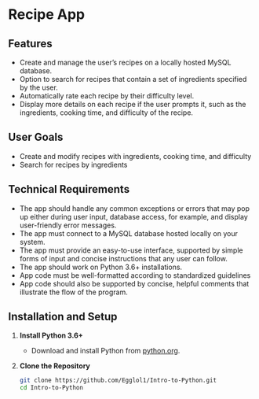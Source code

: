 # Recipe App

## Features

- Create and manage the user’s recipes on a locally hosted MySQL database.
- Option to search for recipes that contain a set of ingredients specified by the user.
- Automatically rate each recipe by their difficulty level.
- Display more details on each recipe if the user prompts it, such as the ingredients, cooking time, and difficulty of the recipe.

## User Goals

- Create and modify recipes with ingredients, cooking time, and difficulty
- Search for recipes by ingredients

## Technical Requirements

- The app should handle any common exceptions or errors that may pop up either during user input, database access, for example, and display user-friendly error messages.
- The app must connect to a MySQL database hosted locally on your system.
- The app must provide an easy-to-use interface, supported by simple forms of input and concise instructions that any user can follow.
- The app should work on Python 3.6+ installations.
- App code must be well-formatted according to standardized guidelines
- App code should also be supported by concise, helpful comments that illustrate the flow of the program.

## Installation and Setup

1. **Install Python 3.6+**

   - Download and install Python from [python.org](https://www.python.org/).

2. **Clone the Repository**
   ```sh
   git clone https://github.com/Egglol1/Intro-to-Python.git
   cd Intro-to-Python
   ```
